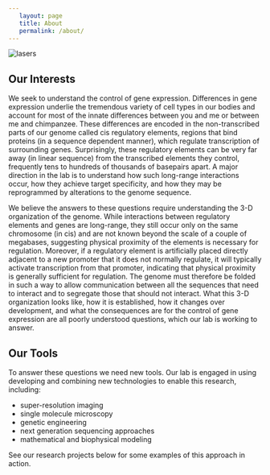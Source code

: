 ```yaml
---
   layout: page
   title: About
   permalink: /about/
---
```


![lasers](/assets/laser2.jpg)

## Our Interests
We seek to understand the control of gene expression. Differences in gene expression underlie the tremendous variety of cell types in our bodies and account for most of the innate differences between you and me or between me and chimpanzee. These differences are encoded in the non-transcribed parts of our genome called cis regulatory elements, regions that bind proteins (in a sequence dependent manner), which regulate transcription of surrounding genes. Surprisingly, these regulatory elements can be very far away (in linear sequence) from the transcribed elements they control, frequently tens to hundreds of thousands of basepairs apart.  A major direction in the lab is to understand how such long-range interactions occur, how they achieve target specificity, and how they may be reprogrammed by alterations to the genome sequence.

We believe the answers to these questions require understanding the 3-D organization of the genome. While interactions between regulatory elements and genes are long-range, they still occur only on the same chromosome (in cis) and are not known beyond the scale of a couple of megabases, suggesting physical proximity of the elements is necessary for regulation. Moreover, if a regulatory element is artificially placed directly adjacent to a new promoter that it does not normally regulate, it will typically activate transcription from that promoter, indicating that physical proximity is generally sufficient for regulation.  The genome must therefore be folded in such a way to allow communication between all the sequences that need to interact and to segregate those that should not interact.  What this 3-D organization looks like, how it is established, how it changes over development, and what the consequences are for the control of gene expression are all poorly understood questions, which our lab is working to answer.

## Our Tools
To answer these questions we need new tools.  Our lab is engaged in using developing and combining new technologies to enable this research, including:
* super-resolution imaging
* single molecule microscopy
* genetic engineering
* next generation sequencing approaches
* mathematical and biophysical modeling

See our research projects below for some examples of this approach in action.
